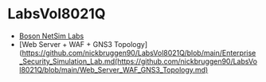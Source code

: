 # LabsVol8021Q
* [Boson NetSim Labs](https://github.com/nickbruggen90/Boson-Network-Labs)
* [Web Server + WAF + GNS3 Topology](https://github.com/nickbruggen90/LabsVol8021Q/blob/main/Enterprise_Security_Simulation_Lab.md(https://github.com/nickbruggen90/LabsVol8021Q/blob/main/Web_Server_WAF_GNS3_Topology.md)
